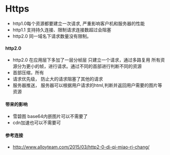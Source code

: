 # Https

- http1.0每个资源都要建立一次请求, 严重影响客户机和服务器的性能
- http1.1 支持持久连接、限制请求连接数超过会阻塞
- http2.0 同一域名下请求数量没有限制。
  

#### http2.0
- http2.0 在应用层下多加了一层分帧层 只建立一个请求，通过多路复用 所有资源分为更小的帧，进行请求。通过不同的首部进行判断不同的资源
- 首部压缩，所有
- 请求优先级， 防止大的请求阻塞了其他的请求
- 服务器推送， 服务器可以根据用户请求的html,判断并返回用户需要的图片等资源

####  带来的影响

- 雪碧图  base64内嵌图片可以不需要了
- cdn加速也可以不需要可
  
#### 参考连接
- http://www.alloyteam.com/2015/03/http2-0-di-qi-miao-ri-chang/